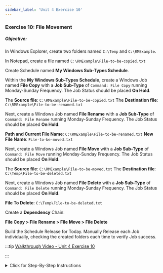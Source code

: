 ```yaml
---
sidebar_label: 'Unit 4 Exercise 10'
---
```


### Exercise 10: File Movement

##### Objective:

In Windows Explorer, create two folders named ```C:\Temp``` and ```C:\RMExample```.

In Notepad, create a file named ```C:\RMExample\File-to-be-copied.txt```

Create Schedule named **My Windows Sub-Types Schedule**.

Within the **My Windows Sub-Types Schedule**, create a Windows Job named **File Copy** with a **Job Sub-Type** of ```Command: File Copy``` running Monday-Sunday Frequency. The Job Status should be placed **On Hold**. 

The **Source file**: ```C:\RMExample\File-to-be-copied.txt```
The **Destination file**: ```C:\RMExample\File-to-be-renamed.txt```

Next, create a Windows Job named **File Rename** with a **Job Sub-Type** of ```Command: File Rename``` running Monday-Sunday Frequency. The Job Status should be placed **On Hold**.

**Path and Current File Name**: ```C:\RMExample\File-to-be-renamed.txt```
**New File Name**: ```File-to-be-moved.txt```

Next, create a Windows Job named **File Move** with a **Job Sub-Type** of ```Command: File Move``` running Monday-Sunday Frequency. The Job Status should be placed **On Hold**.

The **Source file**: ```C:\RMExample\File-to-be-moved.txt```
The **Destination file**: ```C:\Temp\File-to-be-deleted.txt```

Next, create a Windows Job named **File Delete** with a **Job Sub-Type** of ```Command: File Delete``` running Monday-Sunday Frequency. The Job Status should be placed **On Hold**.

**File To Delete**: ```C:\Temp\File-to-be-deleted.txt```

Create a **Dependency** Chain:

**File Copy > File Rename > File Move > File Delete**

Build the Schedule Release for Today. Manually Release each Job individually, checking the created folders each time to verify Job success.

<!--
<div>
<video width="320" height="240" controls>
  <source src="videobasic/U4E10.mp4" type="video/mp4"></source>
Your browser does not support the video tag.
</video>
</div>
-->

:::tip [Walkthrough Video - Unit 4 Exercise 10](../static/videobasic/U4E10.mp4)

:::

<details>

<summary>Click for Step-By-Step Instructions</summary>

**Create a New File and a New Schedule**

1.	Go to **Windows Explorer** and create the ``C:\Temp`` and ```C:\RMExample``` folders.
2.	If not running, open **Notepad** and create a new file.
3.	Type something and save the file as ```C:\RMExample\File-to-be-copied.txt.```
4.	Close **Notepad**.
5.	Under the **Administration** topic, Double-Click on **Schedule Master**. 
6.	Click the **Add** button on the **Schedule Master** toolbar. 
7.	In the **Name** textbox, enter **My Windows Sub-Types Schedule**.
8.	In the **Documentation** textbox, enter **This is a training Schedule for Windows Sub-Type Jobs**.
9.	Keep **Monday through Friday** selected for the **Workdays per Week** for the Schedule to run.
10.	In the **Schedule Properties > Build frame**, keep the **Auto Build** unchecked.
11.	Click the **Save** button on the **Schedule Master** toolbar.
12.	Close the **Schedule Master** tab.

**Add Jobs to the New Schedule**

13.	Under the **Administration** topic, Double-Click on **Job Master**. 
14.	In the **Schedule** drop-down list, select **My Windows Sub-Types Schedule**.
15.	Click the **Add** button on the **Job Master** toolbar. 
16.	In the **Name** textbox, enter **File Copy**.
17.	In the **Job Type** drop-down list, select ```Windows```.
18.	In the **Job Sub-Type** drop-down list select ```Command: File Copy```.
19.	In the **Primary Machine** drop-down list, select the ```SMATraining``` machine for the Job to run on. 
20.	In the **User ID** drop-down list, select ```SMATRAINING\SMAUSER```
21.	In the **Source** field, type ```C:\RMExample\File-to-be-copied.txt```
22.	In the **Destination** field, type ```C:\RMExample\File-to-be-renamed.txt```
23.	Click the **Save** button on the **Job Master** toolbar.
24.	Click the **Frequency** tab.
25.	Within the **Frequency list** frame, click the Add button.
26.	On the **Frequency Definition Wizard**, keep **Use existing Frequency** selected and select ```Mon-Sun-O``` from the **Frequency** drop-down list. Then click **Next**.
27.	Click **Finish**.
28.	Under the **Job Build** Status frame, click the **On Hold** radio button.
29.	Click the **Save** button on the **Job Master** toolbar.
30.	Click the **Documentation** tab and add some documentation.
31.	Do not close the **Job Master** tab. Go to the next step.
32.	Click the **Add** button on the **Job Master** toolbar. 
33.	In the **Name** textbox, enter **File Rename**.
34.	In the **Job Type** drop-down list, select ```Windows```.
35.	In the **Job Sub-Type** drop-down list select ```Command: File Rename```.
36.	In the **Primary Machine** drop-down list, select the ```SMATraining``` machine for the Job to run on. 
37.	In the **User ID** drop-down list, select ```SMATRAINING\SMAUSER```
38.	In the **Path and Current File Name** field, type ``C:\RMExample\File-to-be-renamed.txt``
39.	In the **New File Name** field, type ```File-to-be-moved.txt```
	*	_**Note: You are renaming the file! So you do not specify the whole path!**_
40.	Click the **Save** button on the **Job Master** toolbar.
41.	Click the **Frequency** tab.
42.	Within the **Frequency list** frame, click the Add button.
43.	In the **Frequency Definition Wizard**, keep **Use existing Frequency** selected and select ```Mon-Sun-O``` from the **Frequency** drop-down list. Then click **Next**.
44.	Click **Finish**.
45.	Under the **Job Build Status** frame, click the **On Hold** radio button.
46.	Click the **Save** button on the **Job Master** toolbar.
47.	Click the **Documentation** tab and add some documentation.
48.	Click the **Add** button on the **Job Master** toolbar. 
49.	In the **Name** textbox, enter **File Move**.
50.	In the **Job Type** drop-down list, select ```Windows```.
51.	In the **Job Sub-Type** drop-down list select ```Command: File Move```.
52.	In the **Primary Machine** drop-down list, select the ```SMATraining``` machine for the Job to run on. 
53.	In the **User ID** drop-down list, select ```SMATRAINING\SMAUSER```
54.	In the **Source** field, type ```C:\RMExample\File-to-be-moved.txt```
55.	In the **Destination** field, type ```C:\Temp\File-to-be-deleted.txt```
56.	Click the **Save** button on the **Job Master** toolbar.
57.	Click the **Frequency** tab.
58.	Within the **Frequency** list frame, click the **Add** button.
59.	On the **Frequency Definition Wizard**, keep Use existing **Frequency** selected and select ```Mon-Sun-O``` from the **Frequency** drop-down list. Then click **Next**.
60.	Click **Finish**.
61.	Under the **Job Build** Status frame, click the **On Hold** radio button.
62.	Click the **Save** button on the **Job Master** toolbar.
63.	Click the **Documentation** tab and add some documentation.
64.	Click the **Add** button on the **Job Master** toolbar. 
65.	In the Name textbox, enter **File Delete**.
66.	In the **Job Type** drop-down list, select ```Windows```.
67.	In the **Job Sub-Type** drop-down list select ```Command: File Delete```.
68.	In the **Primary Machine** drop-down list, select the ```SMATraining``` machine for the Job to run on. 
69.	In the **User ID** drop-down list, select ```SMATRAINING\SMAUSER```
70.	In the **File To Delete** field, type ```C:\Temp\File-to-be-deleted.txt```
71.	Click the **Save** button on the **Job Master** toolbar.
72.	Click the **Frequency** tab.
73.	Within the **Frequency list** frame, click the **Add** button.
74.	On the **Frequency Definition Wizard**, keep **Use existing Frequency** selected and select ```Mon-Sun-O``` from the **Frequency** drop-down list. Then click **Next**.
75.	Click **Finish**.
76.	Under the **Job Build Status** frame, click the **On Hold** radio button.
77.	Click the **Save** button on the **Job Master** toolbar.
78.	Click the **Documentation** tab and add some documentation.
79.	Close the **Job Master** tab.
80.	Use **Workflow Designer** to create your **Job Dependencies**.
81.	Your **Schedule** should look like this:

<a href="imgbasic/438.png" target="_blank"><img src="imgbasic/438.png" width="250"></img></a>

**Testing the Configuration**

82.	Manually build the **My Windows Sub-Types Schedule** in a **released** state.
83.	Check that all Jobs are **On Hold**.
84.	Open the folder ```C:\RMExample``` using **Windows Explorer** and check that the file ```File-to-be-copied.txt``` is there.
85.	Go back to **Enterprise Manager** and Release the File **Copy Job**.
86.	Go back to **Windows Explorer** and check that the ```File-to-be-renamed``` was created.
87.	Go back to Enterprise Manager and Release the Job **File Rename**.
88.	Go back to **Windows Explorer** and check that the ```File-to-be-renamed``` is renamed to ```File-to-be-moved```
89.	Go back to **Enterprise Manager** and **Release** the Job **File Move**.
90.	Go back to **Windows Explorer** and check that the ```File-to-be-moved``` was moved to the ```C:\Temp``` folder and has the ```File-to-be-deleted``` name.
91.	Go back to **Enterprise Manager** and **Release** the Job **File Delete**.
92.	Go back to **Windows Explorer** and check that the ```File-to-be-deleted``` was deleted.

</details>